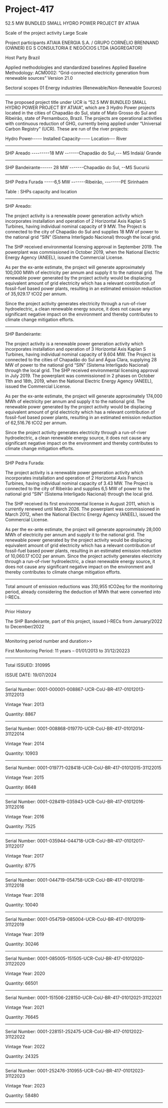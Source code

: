 # Project-417
52.5 MW BUNDLED SMALL HYDRO POWER PROJECT BY ATIAIA

Scale of the project activity Large Scale

Project participants ATIAIA ENERGIA S.A. / GRUPO CORNÉLIO
BRENNAND (OWNER)
EG S CONSULTORIA E NEGÓCIOS LTDA
(AGGREGATOR)

Host Party Brazil

Applied methodologies and standardized baselines Applied Baseline Methodology:
ACM0002: “Grid-connected electricity generation
from renewable sources” Version 21.0

Sectoral scopes 01 Energy industries (Renewable/Non-Renewable
Sources)
______________________

The proposed project title under UCR is “52.5 MW BUNDLED SMALL HYDRO POWER
PROJECT BY ATIAIA”, which are 3 Hydro Power projects located in the cities of Chapadão do Sul,
state of Mato Grosso do Sul and Ribeirão, state of Pernambuco, Brazil. The projects are operational
activities with continuous reduction of GHG, currently being applied under “Universal Carbon
Registry” (UCR). These are run of the river projects:

Hydro Power----- Installed Capacity----- Location--- River
__________________
SHP Areado ---------18 MW -------Chapadão do Sul,--- MS Indaiá/ Grande
__________________
SHP Bandeirante------ 28 MW -------Chapadão do Sul, --MS Sucuriú
________________
SHP Pedra Furada -----6,5 MW -------Ribeirão, --------PE Sirinhaém

Table : SHPs capacity and location 
_______________
SHP Areado:

The project activity is a renewable power generation activity which incorporates installation and
operation of 2 Horizontal Axis Kaplan S Turbines, having individual nominal capacity of 9 MW. The
Project is connected to the city of Chapadão do Sul and supplies 18 MW of power to the national grid
“SIN” (Sistema Interligado Nacional) through the local grid.

The SHP received environmental licensing approval in September 2019. The powerplant was
commissioned in October 2019, when the National Electric Energy Agency (ANEEL), issued the
Commercial License.

As per the ex-ante estimate, the project will generate approximately 100,000 MWh of electricity per
annum and supply it to the national grid. The renewable power generated by the project activity would
be displacing equivalent amount of grid electricity which has a relevant contribution of fossil-fuel
based power plants, resulting in an estimated emission reduction of 35,929.17 tCO2 per annum.

Since the project activity generates electricity through a run-of-river hydroelectric, a clean renewable
energy source, it does not cause any significant negative impact on the environment and thereby
contributes to climate change mitigation efforts.
______________________
SHP Bandeirante:

The project activity is a renewable power generation activity which incorporates installation and
operation of 3 Horizontal Axis Kaplan S Turbines, having individual nominal capacity of 9.604 MW.
The Project is connected to the cities of Chapadão do Sul and Água Clara, supplying 28 MW of power
to the national grid “SIN” (Sistema Interligado Nacional) through the local grid.
The SHP received environmental licensing approval in July 2019. The powerplant was commissioned
in 2 phases on October 11th and 18th, 2019, when the National Electric Energy Agency (ANEEL),
issued the Commercial License.

As per the ex-ante estimate, the project will generate approximately 174,000 MWh of electricity per
annum and supply it to the national grid. The renewable power generated by the project activity would
be displacing equivalent amount of grid electricity which has a relevant contribution of fossil-fuel
based power plants, resulting in an estimated emission reduction of 62,516.76 tCO2 per annum.

Since the project activity generates electricity through a run-of-river hydroelectric, a clean renewable
energy source, it does not cause any significant negative impact on the environment and thereby
contributes to climate change mitigation efforts.
_____________________________
SHP Pedra Furada:

The project activity is a renewable power generation activity which incorporates installation and
operation of 2 Horizontal Axis Francis Turbines, having individual nominal capacity of 3.43 MW.
The Project is connected to the city of Ribeirão and supplies 6,5 MW of power to the national grid
“SIN” (Sistema Interligado Nacional) through the local grid.

The SHP received its first environmental license in August 2011, which is currently renewed until
March 2026. The powerplant was commissioned in March 2012, when the National Electric Energy
Agency (ANEEL), issued the Commercial License.

As per the ex-ante estimate, the project will generate approximately 28,000 MWh of electricity per
annum and supply it to the national grid. The renewable power generated by the project activity would
be displacing equivalent amount of grid electricity which has a relevant contribution of fossil-fuel
based power plants, resulting in an estimated emission reduction of 10,060.17 tCO2 per annum.
Since the project activity generates electricity through a run-of-river hydroelectric, a clean renewable
energy source, it does not cause any significant negative impact on the environment and thereby
contributes to climate change mitigation efforts. 
____________
Total amount of emission reductions was 310,955 tCO2eq for the monitoring period, already
considering the deduction of MWh that were converted into I-RECs.
____________
Prior History

The SHP Bandeirante, part of this project, issued I-RECs from January/2022 to December/2022
__________________
Monitoring period number and duration>>

First Monitoring Period: 11 years – 01/01/2013 to 31/12/20223
__________________
Total ISSUED: 310995

ISSUE DATE: 19/07/2024
______________________
Serial Number: 0001-000001-008867-UCR-CoU-BR-417-01012013-31122013

Vintage Year: 2013

Quantity: 8867
________________
Serial Number: 0001-008868-019770-UCR-CoU-BR-417-01012014-31122014

Vintage Year: 2014

Quantity: 10903
________________
Serial Number: 0001-019771-028418-UCR-CoU-BR-417-01012015-31122015

Vintage Year: 2015

Quantity: 8648
______________
Serial Number: 0001-028419-035943-UCR-CoU-BR-417-01012016-31122016

Vintage Year: 2016

Quantity: 7525
______________
Serial Number: 0001-035944-044718-UCR-CoU-BR-417-01012017-31122017

Vintage Year: 2017

Quantity: 8775
_____________
Serial Number: 0001-044719-054758-UCR-CoU-BR-417-01012018-31122018

Vintage Year: 2018

Quantity: 10040
_________________
Serial Number: 0001-054759-085004-UCR-CoU-BR-417-01012019-31122019

Vintage Year: 2019

Quantity: 30246
________________
Serial Number: 0001-085005-151505-UCR-CoU-BR-417-01012020-31122020

Vintage Year: 2020

Quantity: 66501
______________
Serial Number: 0001-151506-228150-UCR-CoU-BR-417-01012021-31122021

Vintage Year: 2021

Quantity: 76645
______________
Serial Number: 0001-228151-252475-UCR-CoU-BR-417-01012022-31122022

Vintage Year: 2022

Quantity: 24325
_____________
Serial Number: 0001-252476-310955-UCR-CoU-BR-417-01012023-31122023

Vintage Year: 2023

Quantity: 58480
______________________
